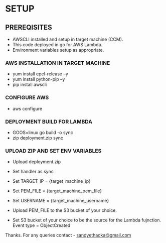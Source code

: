 # SETUP

## PREREQISITES

- AWSCLI installed and setup in target machine (CCM).
- This code deployed in go for AWS Lambda.
- Environment variables setup as appropriate.

### AWS INSTALLATION IN TARGET MACHINE

- yum install epel-release –y
- yum install python-pip –y
- pip install awscli

### CONFIGURE AWS

- aws configure

### DEPLOYMENT BUILD FOR LAMBDA

- GOOS=linux go build -o sync
- zip deployment.zip sync

### UPLOAD ZIP AND SET ENV VARIABLES

- Upload deployment.zip
- Set handler as sync
- Set TARGET_IP = {target_machine_ip}
- Set PEM_FILE = {target_machine_pem_file}
- Set USERNAME = {target_machine_username}

- Upload PEM_FILE to the S3 bucket of your choice.

- Set S3 bucket of your choice to be the source for the Lambda fujnction. Event type = ObjectCreated

Thanks. For any queries contact - sandyethadka@gmail.com
